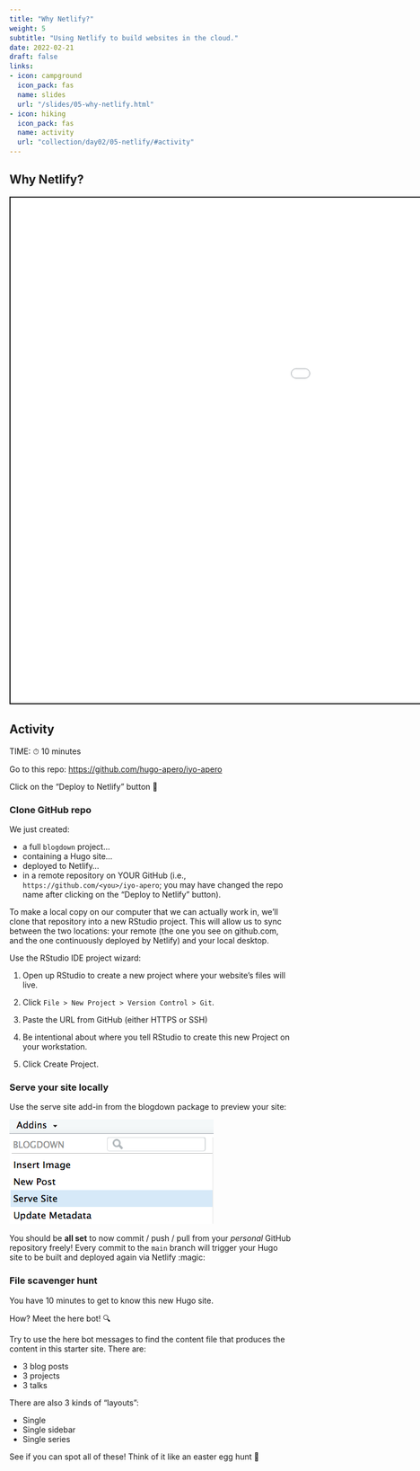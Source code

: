 ```yaml
---
title: "Why Netlify?"
weight: 5
subtitle: "Using Netlify to build websites in the cloud."
date: 2022-02-21
draft: false
links:
- icon: campground
  icon_pack: fas
  name: slides
  url: "/slides/05-why-netlify.html"
- icon: hiking
  icon_pack: fas
  name: activity
  url: "collection/day02/05-netlify/#activity"
---
```


<script src="{{< blogdown/postref >}}index_files/fitvids/fitvids.min.js"></script>

## Why Netlify?

<div class="shareagain" style="min-width:300px;margin:1em auto;">
<iframe src="/slides/05-why-netlify.html" width="1600" height="900" style="border:2px solid currentColor;" loading="lazy" allowfullscreen></iframe>
<script>fitvids('.shareagain', {players: 'iframe'});</script>
</div>

## Activity

TIME: ⏱ 10 minutes

Go to this repo:
<https://github.com/hugo-apero/iyo-apero>

Click on the “Deploy to Netlify” button 🚀

### Clone GitHub repo

We just created:

-   a full `blogdown` project…
-   containing a Hugo site…
-   deployed to Netlify…
-   in a remote repository on YOUR GitHub (i.e., `https://github.com/<you>/iyo-apero`; you may have changed the repo name after clicking on the “Deploy to Netlify” button).

To make a local copy on our computer that we can actually work in, we’ll clone that repository into a new RStudio project. This will allow us to sync between the two locations: your remote (the one you see on github.com, and the one continuously deployed by Netlify) and your local desktop.

Use the RStudio IDE project wizard:

1.  Open up RStudio to create a new project where your website’s files will live.

2.  Click `File > New Project > Version Control > Git`.

3.  Paste the URL from GitHub (either HTTPS or SSH)

4.  Be intentional about where you tell RStudio to create this new Project on your workstation.

5.  Click Create Project.

### Serve your site locally

Use the serve site add-in from the blogdown package to preview your site:

![](addin-serve-site.png)

You should be **all set** to now commit / push / pull from your *personal* GitHub repository freely! Every commit to the `main` branch will trigger your Hugo site to be built and deployed again via Netlify :magic:

### File scavenger hunt

You have 10 minutes to get to know this new Hugo site.

How? Meet the here bot! :mag:

Try to use the here bot messages to find the content file that produces the content in this starter site. There are:

-   3 blog posts
-   3 projects
-   3 talks

There are also 3 kinds of “layouts”:

-   Single
-   Single sidebar
-   Single series

See if you can spot all of these! Think of it like an easter egg hunt :egg:
